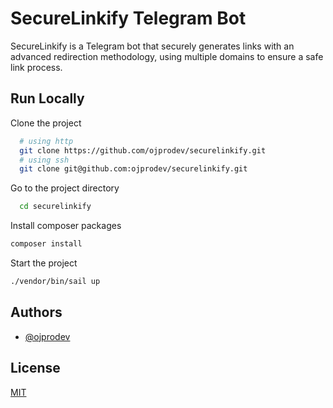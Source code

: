 
# SecureLinkify Telegram Bot

SecureLinkify is a Telegram bot that securely generates links with an advanced redirection methodology, using multiple domains to ensure a safe link process.

## Run Locally

Clone the project

```bash
  # using http
  git clone https://github.com/ojprodev/securelinkify.git
  # using ssh
  git clone git@github.com:ojprodev/securelinkify.git
````

Go to the project directory

```bash
  cd securelinkify
```

Install composer packages
```bash
composer install
```

Start the project

```bash
./vendor/bin/sail up
```


## Authors

- [@ojprodev](https://www.github.com/ojprodev)


## License

[MIT](https://choosealicense.com/licenses/mit/)

